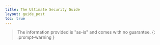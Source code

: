 ```yaml
---
title: The Ultimate Security Guide
layout: guide_post
toc: true
---
```


> The information provided is "as-is" and comes with no guarantee.
{: .prompt-warning }